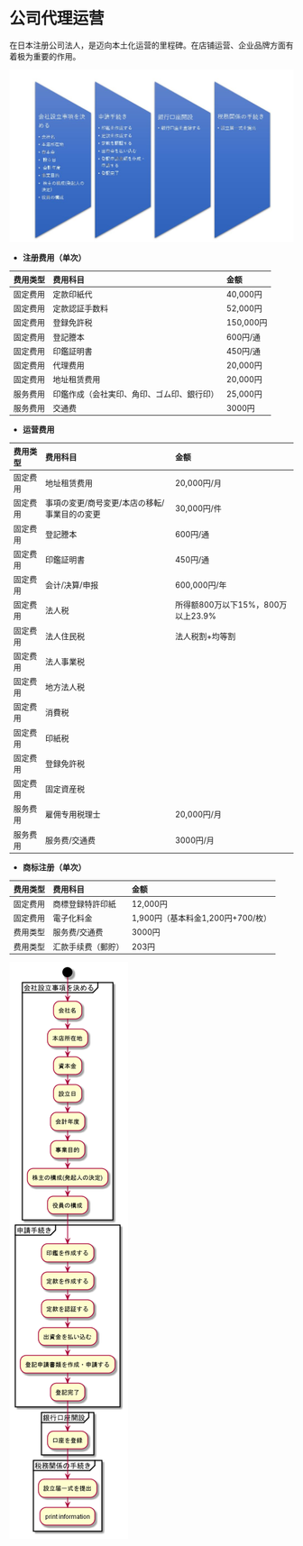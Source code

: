 # 公司代理运营

在日本注册公司法人，是迈向本土化运营的里程碑。在店铺运营、企业品牌方面有着极为重要的作用。

![&#x516C;&#x53F8;&#x8BBE;&#x7ACB;&#x6D41;&#x7A0B;](../.gitbook/assets/gong-si-she-li-liu-cheng-.jpg)

* **注册费用（单次）**

| 费用类型 | 费用科目 | 金额 |
| :--- | :--- | :--- |
| 固定费用 | 定款印紙代 | 40,000円 |
| 固定费用 | 定款認証手数料 | 52,000円 |
| 固定费用 | 登録免許税 | 150,000円 |
| 固定费用 | 登記謄本 | 600円/通 |
| 固定费用 | 印鑑証明書 | 450円/通 |
| 固定费用 | 代理费用 | 20,000円 |
| 固定费用 | 地址租赁费用 | 20,000円 |
| 服务费用 | 印鑑作成（会社実印、角印、ゴム印、銀行印） | 25,000円 |
| 服务费用 | 交通费 | 3000円 |

* **运营费用**

| 费用类型 | 费用科目 | 金额 |
| :--- | :--- | :--- |
| 固定费用 | 地址租赁费用 | 20,000円/月 |
| 固定费用 | 事項の変更/商号変更/本店の移転/事業目的の変更 | 30,000円/件 |
| 固定费用 | 登記謄本 | 600円/通 |
| 固定费用 | 印鑑証明書 | 450円/通 |
| 固定费用 | 会计/决算/申报 | 600,000円/年 |
| 固定费用 | 法人税 | 所得额800万以下15%，800万以上23.9% |
| 固定费用 | 法人住民税 | 法人税割+均等割 |
| 固定费用 | 法人事業税 |  |
| 固定费用 | 地方法人税 |  |
| 固定费用 | 消費税 |  |
| 固定费用 | 印紙税 |  |
| 固定费用 | 登録免許税 |  |
| 固定费用 | 固定資産税 |  |
| 服务费用 | 雇佣专用税理士 | 20,000円/月 |
| 服务费用 | 服务费/交通费 | 3000円/月 |

* **商标注册（单次）**

| 费用类型 | 费用科目 | 金额 |
| :--- | :--- | :--- |
| 固定费用 | 商標登録特許印紙 | 12,000円 |
| 固定费用 | 電子化料金 | 1,900円（基本料金1,200円+700/枚） |
| 费用类型 | 服务费/交通费 | 3000円 |
| 费用类型 | 汇款手续费（郵貯） | 203円 |

![&#x65E5;&#x672C;&#x516C;&#x53F8;&#x8BBE;&#x7ACB;&#x6D41;&#x7A0B;](../.gitbook/assets/hui-she-zhu-ce-liu-cheng-.png)

